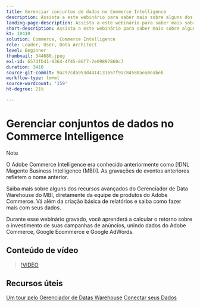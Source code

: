 ```yaml
---
title: Gerenciar conjuntos de dados no Commerce Intelligence
description: Assista a este webinário para saber mais sobre alguns dos recursos avançados do Commerce Intelligence Data Warehouse Manager.
landing-page-description: Assista a este webinário para saber mais sobre alguns dos recursos avançados do Commerce Intelligence Data Warehouse Manager.
short-description: Assista a este webinário para saber mais sobre alguns dos recursos avançados do Commerce Intelligence Data Warehouse Manager.
kt: 10410
solution: Commerce, Commerce Intelligence
role: Leader, User, Data Architect
level: Beginner
thumbnail: 344680.jpeg
exl-id: 657dfb41-0364-4f45-86f7-2e09897860c7
duration: 3410
source-git-commit: 9a297cda953d4414131657f9ac84580aea0eabeb
workflow-type: tm+mt
source-wordcount: '159'
ht-degree: 21%

---
```


# Gerenciar conjuntos de dados no Commerce Intelligence

>[!NOTE]
>
>O Adobe Commerce Intelligence era conhecido anteriormente como [!DNL Magento Business Intelligence (MBI)]. As gravações de eventos anteriores refletem o nome anterior.

Saiba mais sobre alguns dos recursos avançados do Gerenciador de Data Warehouse do MBI, diretamente da equipe de produtos do Adobe Commerce. Vá além da criação básica de relatórios e saiba como fazer mais com seus dados.

Durante esse webinário gravado, você aprenderá a calcular o retorno sobre o investimento de suas campanhas de anúncios, unindo dados do Adobe Commerce, Google Ecommerce e Google AdWords.

## Conteúdo de vídeo

>[!VIDEO](https://video.tv.adobe.com/v/344680?quality=12&learn=on)

## Recursos úteis

[Um tour pelo Gerenciador de Datas Warehouse](https://experienceleague.adobe.com/docs/commerce-business-intelligence/mbi/analyze/warehouse-manager/tour-dwm.html?lang=pt-BR)
[Conectar seus Dados](https://experienceleague.adobe.com/docs/commerce-business-intelligence/mbi/analyze/connecting/connecting-data.html?lang=pt-BR)

